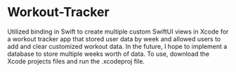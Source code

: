 # Workout-Tracker
Utilized binding in Swift to create multiple custom SwiftUI views in Xcode for a workout tracker app that stored user data by week and allowed users to add and clear customized workout data.
In the future, I hope to implement a database to store multiple weeks worth of data.
To use, download the Xcode projects files and run the .xcodeproj file.
